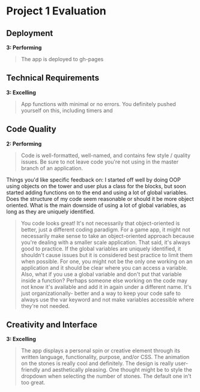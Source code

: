 # Project 1 Evaluation

## Deployment

**3: Performing**
> The app is deployed to gh-pages

## Technical Requirements

**3: Excelling**
> App functions with minimal or no errors. You definitely pushed yourself on this, including timers and

## Code Quality

**2: Performing**
> Code is well-formatted, well-named, and contains few style / quality issues. Be sure to not leave code you're not using in the master branch of an application.

Things you'd like specific feedback on:
I started off well by doing OOP using objects on the tower and user plus a class for the blocks, but soon started adding functions on to the end and using a lot of global variables. Does the structure of my code seem reasonable or should it be more object oriented. What is the main downside of using a lot of global variables, as long as they are uniquely identified.

> You code looks great! It's not necessarily that object-oriented is better, just a different coding paradigm. For a  game app, it might not necessarily make sense to take an object-oriented approach because you're dealing with a smaller scale application. That said, it's always good to practice. If the global variables are uniquely identified, it shouldn't cause issues but it is considered best practice to limit them when possible. For one, you might not be the only one working on an application and it should be clear where you can access a variable. Also, what if you use a global variable and don't put that variable inside a function? Perhaps someone else working on the code may not know it's available and add it in again under a different name. It's just organizationally- better and a way to keep your code safe  to always use the var keyword and not make variables accessible where they're not needed. 



## Creativity and Interface

**3: Excelling**
> The app displays a personal spin or creative element through its written language, functionality, purpose, and/or CSS. The animation on the stones is really cool and definitely. The design is really user-friendly and aesthetically pleasing. One thought might be to style the dropdown when selecting the number of stones. The default one in't too great.  
